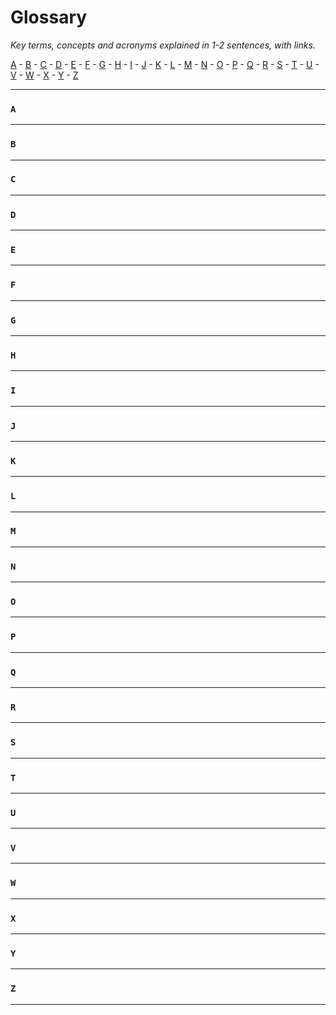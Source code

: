 # Glossary

_Key terms, concepts and acronyms explained in 1-2 sentences, with links._

[A](#A) - [B](#B) - [C](#C) - [D](#D) - [E](#E) - [F](#F) - [G](#G) - [H](#H) - [I](#I) - [J](#J) - [K](#K) - [L](#L) - [M](#M) - [N](#N) - [O](#O) - [P](#P) - [Q](#Q) - [R](#R) - [S](#S) - [T](#T) - [U](#U) - [V](#V) - [W](#W) - [X](#X) - [Y](#Y) - [Z](#Z)

---

### `A`

---

### `B`

---

### `C`

---

### `D`

---

### `E`

---

### `F`

---

### `G`

---

### `H`

---

### `I`

---

### `J`

---

### `K`

---

### `L`

---

### `M`

---

### `N`

---

### `O`

---

### `P`

---

### `Q`

---

### `R`

---

### `S`

---

### `T`

---

### `U`

---

### `V`

---

### `W`

---

### `X`

---

### `Y`

---

### `Z`

---
